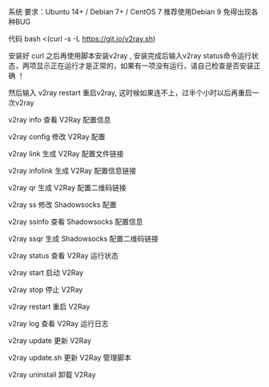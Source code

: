 系统 要求：Ubuntu 14+ / Debian 7+ / CentOS 7 推荐使用Debian 9 免得出现各种BUG

代码 bash <(curl -s -L https://git.io/v2ray.sh)

安装好 curl 之后再使用脚本安装v2ray , 安装完成后输入v2ray status命令运行状态，两项显示正在运行才是正常的，如果有一项没有运行，请自己检查是否安装正确 ！

然后输入 v2ray restart 重启v2ray, 这时候如果连不上，过半个小时以后再重启一次v2ray

v2ray info 查看 V2Ray 配置信息

v2ray config 修改 V2Ray 配置

v2ray link 生成 V2Ray 配置文件链接

v2ray infolink 生成 V2Ray 配置信息链接

v2ray qr 生成 V2Ray 配置二维码链接

v2ray ss 修改 Shadowsocks 配置

v2ray ssinfo 查看 Shadowsocks 配置信息

v2ray ssqr 生成 Shadowsocks 配置二维码链接

v2ray status 查看 V2Ray 运行状态

v2ray start 启动 V2Ray

v2ray stop 停止 V2Ray

v2ray restart 重启 V2Ray

v2ray log 查看 V2Ray 运行日志

v2ray update 更新 V2Ray

v2ray update.sh 更新 V2Ray 管理脚本

v2ray uninstall 卸载 V2Ray
